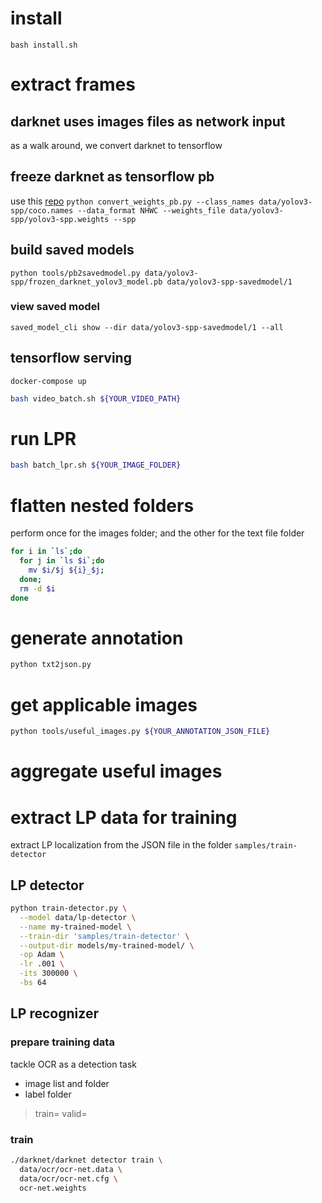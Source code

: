 # install
`bash install.sh`

# extract frames

## darknet uses images files as network input
as a walk around, we convert darknet to tensorflow

## freeze darknet as tensorflow pb
use this [repo](https://github.com/mystic123/tensorflow-yolo-v3)
`python convert_weights_pb.py --class_names data/yolov3-spp/coco.names --data_format NHWC --weights_file data/yolov3-spp/yolov3-spp.weights --spp`

## build saved models
`python tools/pb2savedmodel.py data/yolov3-spp/frozen_darknet_yolov3_model.pb data/yolov3-spp-savedmodel/1`
### view saved model
`saved_model_cli show --dir data/yolov3-spp-savedmodel/1 --all`
## tensorflow serving
`docker-compose up`

```bash
bash video_batch.sh ${YOUR_VIDEO_PATH}
```
# run LPR
```bash
bash batch_lpr.sh ${YOUR_IMAGE_FOLDER}
```
# flatten nested folders
perform once for the images folder;
and the other for the text file folder
```bash
for i in `ls`;do
  for j in `ls $i`;do
    mv $i/$j ${i}_$j;
  done;
  rm -d $i
done
```
# generate annotation
```bash
python txt2json.py
```
# get applicable images
```bash
python tools/useful_images.py ${YOUR_ANNOTATION_JSON_FILE}
```
# aggregate useful images
# extract LP data for training
extract LP localization from the JSON file
in the folder `samples/train-detector`
## LP detector
  ```bash
  python train-detector.py \
    --model data/lp-detector \
    --name my-trained-model \
    --train-dir 'samples/train-detector' \
    --output-dir models/my-trained-model/ \
    -op Adam \
    -lr .001 \
    -its 300000 \
    -bs 64
  ```
## LP recognizer
### prepare training data
  tackle OCR as a detection task
  - image list and folder
  - label folder
  >train=
  >valid=  

### train
  ```bash
  ./darknet/darknet detector train \
    data/ocr/ocr-net.data \
    data/ocr/ocr-net.cfg \
    ocr-net.weights
  ```
